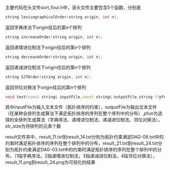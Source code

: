 主要代码在头文件sort_four.h中，该头文件主要包含5个函数，分别是

```c++
string lexicographicalOrder(string origin, int n);
```

返回字典序法下origin往后的第$n$个排列

```c++
string increaseOrder(string origin, int n);
```

返回递增进位制法下origin往后的第$n$个排列

```c++
string decreaseOrder(string origin, int n);
```

返回递减进位制法下origin往后的第$n$个排列

```c++
string SJTOrder(string origin, int n);
```

返回邻位对换法下origin往后的第$n$个排列

```c++
void test(const string& inputFile,const string& outputFile,string (*pfun)(string,int),int str_size = 7)
```

其中inputFile为输入文本文件（拓扑排序的约束），outputFile为输出文本文件（在某种全排列生成算法下满足拓扑排序的序列在整个序列中的分布）,pfun为选择的全排列生成算法（字典序法、递增进位制法、递减进位制法、邻位对换法），str_size为待排列的元素个数



result文件夹中，result_11.txt到result_14.txt分别为拓扑约束满足DAG-08.txt中的约束时满足拓扑排序的序列在整个排列中的分布，result_21.txt到result_24.txt分别为拓扑约束满足DAG-03.txt中的约束时满足拓扑排序的序列在整个排列中的分布。（1指字典序法，2指递增进位制法，3指递减进位制法，4指邻位对换法），result_11.png到result_24.png为可视化的结果



